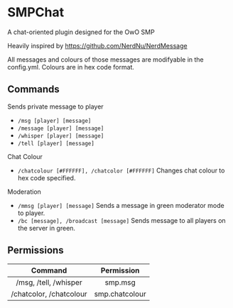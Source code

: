 # SMPChat
 A chat-oriented plugin designed for the OwO SMP
 
 Heavily inspired by https://github.com/NerdNu/NerdMessage
 
 All messages and colours of those messages are modifyable in the config.yml. Colours are in hex code format.

## Commands
Sends private message to player
- `/msg [player] [message]`
- `/message [player] [message]`
- `/whisper [player] [message]`
- `/tell [player] [message]`

Chat Colour
- `/chatcolour [#FFFFFF], /chatcolor [#FFFFFF]` Changes chat colour to hex code specified.

Moderation
- `/mmsg [player] [message]` Sends a message in green moderator mode to player.
- `/bc [message], /broadcast [message]` Sends message to all players on the server in green.

## Permissions
| Command                 | Permission     |
| :---------------------: | :------------: |
| /msg, /tell, /whisper   | smp.msg        |
| /chatcolor, /chatcolour | smp.chatcolour |

